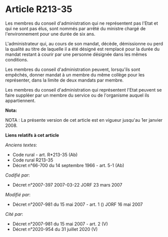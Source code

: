 # Article R213-35

Les membres du conseil d'administration qui ne représentent pas l'Etat et qui ne sont pas élus, sont nommés par arrêté du
ministre chargé de l'environnement pour une durée de six ans.

L'administrateur qui, au cours de son mandat, décède, démissionne ou perd la qualité au titre de laquelle il a été désigné
est remplacé pour la durée du mandat restant à courir par une personne désignée dans les mêmes conditions.

Les membres du conseil d'administration peuvent, lorsqu'ils sont empêchés, donner mandat à un membre du même collège pour les
représenter, dans la limite de deux mandats par membre.

Les membres du conseil d'administration qui représentent l'Etat peuvent se faire suppléer par un membre du service ou de
l'organisme auquel ils appartiennent.

**Nota:**

NOTA : La présente version de cet article est en vigueur jusqu'au 1er janvier 2008.

**Liens relatifs à cet article**

_Anciens textes_:

  - Code rural - art. R*213-35 (Ab)
  - Code rural R213-35
  - Décret n°66-700 du 14 septembre 1966 - art. 5-1 (Ab)

_Codifié par_:

  - Décret n°2007-397 2007-03-22 JORF 23 mars 2007

_Modifié par_:

  - Décret n°2007-981 du 15 mai 2007 - art. 1 () JORF 16 mai 2007

_Cité par_:

  - Décret n°2007-981 du 15 mai 2007 - art. 2 (V)
  - Décret n°2020-954 du 31 juillet 2020 (V)

